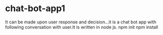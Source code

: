 # chat-bot-app1
It can be made upon user response and decision...it is a chat bot app with following conversation with user.It is written in node js.
npm init
npm install
